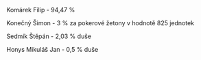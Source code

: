 Komárek Filip - 94,47 %

Konečný Šimon - 3 % za pokerové žetony v hodnotě 825 jednotek

Sedmík Štěpán - 2,03 % duše

Honys Mikuláš Jan - 0,5 % duše